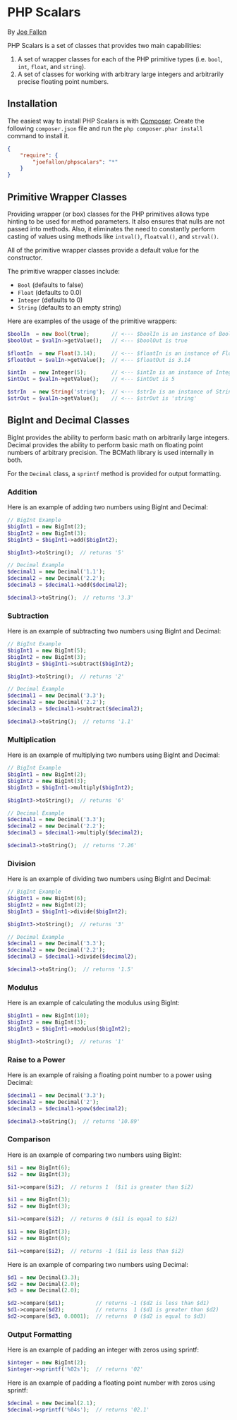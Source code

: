 PHP Scalars
===========

By [Joe Fallon](http://blog.joefallon.net) 

PHP Scalars is a set of classes that provides two main capabilities:

1.  A set of wrapper classes for each of the PHP primitive types (i.e. `bool`, `int`,
    `float`, and `string`).
2.  A set of classes for working with arbitrary large integers and arbitrarily precise
    floating point numbers.

Installation
------------

The easiest way to install PHP Scalars is with
[Composer](https://getcomposer.org/). Create the following `composer.json` file
and run the `php composer.phar install` command to install it.

```json
{
    "require": {
        "joefallon/phpscalars": "*"
    }
}
```

Primitive Wrapper Classes
-------------------------

Providing wrapper (or box) classes for the PHP primitives allows type hinting to be used
for method parameters. It also ensures that nulls are not passed into methods. Also, it
eliminates the need to constantly perform casting of values using methods like
`intval()`, `floatval()`, and `strval()`.

All of the primitive wrapper classes provide a default value for the constructor.

The primitive wrapper classes include:
*   `Bool` (defaults to false)
*   `Float` (defaults to 0.0)
*   `Integer` (defaults to 0)
*   `String` (defaults to an empty string)

Here are examples of the usage of the primitive wrappers:

```php
$boolIn  = new Bool(true);       // <--- $boolIn is an instance of Bool
$boolOut = $valIn->getValue();   // <--- $boolOut is true

$floatIn  = new Float(3.14);     // <--- $floatIn is an instance of Float
$floatOut = $valIn->getValue();  // <--- $floatOut is 3.14

$intIn  = new Integer(5);        // <--- $intIn is an instance of Integer
$intOut = $valIn->getValue();    // <--- $intOut is 5

$strIn  = new String('string');  // <--- $strIn is an instance of String
$strOut = $valIn->getValue();    // <--- $strOut is 'string'
```

BigInt and Decimal Classes
--------------------------

BigInt provides the ability to perform basic math on arbitrarily large integers. Decimal
provides the ability to perform basic math on floating point numbers of arbitrary
precision. The BCMath library is used internally in both.

For the `Decimal` class, a `sprintf` method is provided for output formatting.

### Addition

Here is an example of adding two numbers using BigInt and Decimal:

```php
// BigInt Example
$bigInt1 = new BigInt(2);
$bigInt2 = new BigInt(3);
$bigInt3 = $bigInt1->add($bigInt2);

$bigInt3->toString();  // returns '5'

// Decimal Example
$decimal1 = new Decimal('1.1');
$decimal2 = new Decimal('2.2');
$decimal3 = $decimal1->add($decimal2);

$decimal3->toString();  // returns '3.3'
```

### Subtraction

Here is an example of subtracting two numbers using BigInt and Decimal:

```php
// BigInt Example
$bigInt1 = new BigInt(5);
$bigInt2 = new BigInt(3);
$bigInt3 = $bigInt1->subtract($bigInt2);

$bigInt3->toString();  // returns '2'

// Decimal Example
$decimal1 = new Decimal('3.3');
$decimal2 = new Decimal('2.2');
$decimal3 = $decimal1->subtract($decimal2);

$decimal3->toString();  // returns '1.1'
```

### Multiplication

Here is an example of multiplying two numbers using BigInt and Decimal:

```php
// BigInt Example
$bigInt1 = new BigInt(2);
$bigInt2 = new BigInt(3);
$bigInt3 = $bigInt1->multiply($bigInt2);

$bigInt3->toString();  // returns '6'

// Decimal Example
$decimal1 = new Decimal('3.3');
$decimal2 = new Decimal('2.2');
$decimal3 = $decimal1->multiply($decimal2);

$decimal3->toString();  // returns '7.26'
```

### Division

Here is an example of dividing two numbers using BigInt and Decimal:

```php
// BigInt Example
$bigInt1 = new BigInt(6);
$bigInt2 = new BigInt(2);
$bigInt3 = $bigInt1->divide($bigInt2);

$bigInt3->toString();  // returns '3'

// Decimal Example
$decimal1 = new Decimal('3.3');
$decimal2 = new Decimal('2.2');
$decimal3 = $decimal1->divide($decimal2);

$decimal3->toString();  // returns '1.5'
```

### Modulus

Here is an example of calculating the modulus using BigInt:

```php
$bigInt1 = new BigInt(10);
$bigInt2 = new BigInt(3);
$bigInt3 = $bigInt1->modulus($bigInt2);

$bigInt3->toString();  // returns '1'
```

### Raise to a Power

Here is an example of raising a floating point number to a power using Decimal:

```php
$decimal1 = new Decimal('3.3');
$decimal2 = new Decimal('2');
$decimal3 = $decimal1->pow($decimal2);

$decimal3->toString();  // returns '10.89'
```

### Comparison

Here is an example of comparing two numbers using BigInt:

```php
$i1 = new BigInt(6);
$i2 = new BigInt(3);

$i1->compare($i2);  // returns 1  ($i1 is greater than $i2)

$i1 = new BigInt(3);
$i2 = new BigInt(3);

$i1->compare($i2);  // returns 0 ($i1 is equal to $i2)

$i1 = new BigInt(3);
$i2 = new BigInt(6);

$i1->compare($i2);  // returns -1 ($i1 is less than $i2)
```

Here is an example of comparing two numbers using Decimal:

```php
$d1 = new Decimal(3.3);
$d2 = new Decimal(2.0);
$d3 = new Decimal(2.0);

$d2->compare($d1);          // returns -1 ($d2 is less than $d1)
$d1->compare($d2);          // returns  1 ($d1 is greater than $d2)
$d2->compare($d3, 0.0001);  // returns  0 ($d2 is equal to $d3)
```

### Output Formatting

Here is an example of padding an integer with zeros using sprintf:

```php
$integer = new BigInt(2);
$integer->sprintf('%02s');  // returns '02'
```

Here is an example of padding a floating point number with zeros using sprintf:

```php
$decimal = new Decimal(2.1);
$decimal->sprintf('%04s');  // returns '02.1'
```

